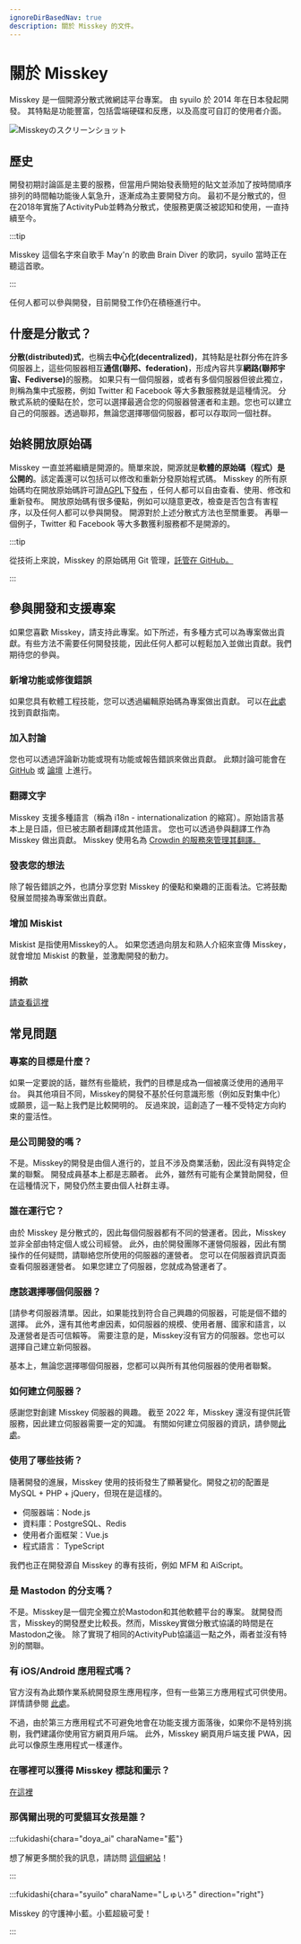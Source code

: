 ```yaml
---
ignoreDirBasedNav: true
description: 關於 Misskey 的文件。
---
```


# 關於 Misskey

Misskey 是一個開源分散式微網誌平台專案。
由 syuilo 於 2014 年在日本發起開發。
其特點是功能豐富，包括雲端硬碟和反應，以及高度可自訂的使用者介面。

![Misskeyのスクリーンショット](/img/hero/misskey-light.png)

## 歷史

開發初期討論區是主要的服務，但當用戶開始發表簡短的貼文並添加了按時間順序排列的時間軸功能後人氣急升，逐漸成為主要開發方向。
最初不是分散式的，但在2018年實施了ActivityPub並轉為分散式，使服務更廣泛被認知和使用，一直持續至今。

:::tip

Misskey 這個名字來自歌手 May'n 的歌曲 Brain Diver 的歌詞，syuilo 當時正在聽這首歌。

:::

任何人都可以參與開發，目前開發工作仍在積極進行中。

## 什麼是分散式？

<b>分散(distributed)式</b>，也稱去<b>中心化(decentralized)</b>，其特點是社群分佈在許多伺服器上，這些伺服器相互<b>通信(聯邦、federation)</b>，形成內容共享<b>網路(聯邦宇宙、Fediverse)</b>的服務。
如果只有一個伺服器，或者有多個伺服器但彼此獨立，則稱為集中式服務，例如 Twitter 和 Facebook 等大多數服務就是這種情況。
分散式系統的優點在於，您可以選擇最適合您的伺服器營運者和主題。您也可以建立自己的伺服器。透過聯邦，無論您選擇哪個伺服器，都可以存取同一個社群。

## 始終開放原始碼

Misskey 一直並將繼續是開源的。簡單來說，開源就是<b>軟體的原始碼（程式）是公開的</b>。該定義還可以包括可以修改和重新分發原始程式碼。
Misskey 的所有原始碼均在開放原始碼許可證[AGPL](https://github.com/misskey-dev/misskey/blob/develop/LICENSE)下[發布](https://github.com/misskey-dev) ，任何人都可以自由查看、使用、修改和重新發布。
開放原始碼有很多優點，例如可以隨意更改，檢查是否包含有害程序，以及任何人都可以參與開發。
開源對於上述分散式方法也至關重要。
再舉一個例子，Twitter 和 Facebook 等大多數獲利服務都不是開源的。

:::tip

從技術上來說，Misskey 的原始碼用 Git 管理，[託管在 GitHub。](https://github.com/misskey-dev)

:::

## 參與開發和支援專案

如果您喜歡 Misskey，請支持此專案。如下所述，有多種方式可以為專案做出貢獻。有些方法不需要任何開發技能，因此任何人都可以輕鬆加入並做出貢獻。我們期待您的參與。

### 新增功能或修復錯誤

如果您具有軟體工程技能，您可以透過編輯原始碼為專案做出貢獻。
可以在[此處](https://github.com/misskey-dev/misskey/blob/develop/CONTRIBUTING.md)找到貢獻指南。

### 加入討論

您也可以透過評論新功能或現有功能或報告錯誤來做出貢獻。
此類討論可能會在 [GitHub](https://github.com/misskey-dev) 或 [論壇](https://forum.misskey.io/) 上進行。

### 翻譯文字

Misskey 支援多種語言（稱為 i18n - internationalization 的縮寫）。原始語言基本上是日語，但已被志願者翻譯成其他語言。
您也可以透過參與翻譯工作為 Misskey 做出貢獻。
Misskey 使用名為 [Crowdin 的服務來管理其翻譯。](https://crowdin.com/project/misskey)

### 發表您的想法

除了報告錯誤之外，也請分享您對 Misskey 的優點和樂趣的正面看法。它將鼓勵發展並間接為專案做出貢獻。

### 增加 Miskist

Miskist 是指使用Misskey的人。 如果您透過向朋友和熟人介紹來宣傳 Misskey，就會增加 Miskist 的數量，並激勵開發的動力。

### 捐款

[請查看這裡](/docs/for-users/resources/donate/)

## 常見問題

### 專案的目標是什麼？

如果一定要說的話，雖然有些籠統，我們的目標是成為一個被廣泛使用的通用平台。
與其他項目不同，Misskey的開發不基於任何意識形態（例如反對集中化）或願景，這一點上我們是比較開明的。
反過來說，這創造了一種不受特定方向約束的靈活性。

<!-- TODO: ここにロードマップへのリンク -->

### 是公司開發的嗎？

不是。Misskey的開發是由個人進行的，並且不涉及商業活動，因此沒有與特定企業的聯繫。
開發成員基本上都是志願者。
此外，雖然有可能有企業贊助開發，但在這種情況下，開發仍然主要由個人社群主導。

### 誰在運行它？

由於 Misskey 是分散式的，因此每個伺服器都有不同的營運者。因此，Misskey並非全部由特定個人或公司經營。
此外，由於開發團隊不運營伺服器，因此有關操作的任何疑問，請聯絡您所使用的伺服器的運營者。
您可以在伺服器資訊頁面查看伺服器運營者。
如果您建立了伺服器，您就成為營運者了。

### 應該選擇哪個伺服器？

[請參考伺服器清單。因此，如果能找到符合自己興趣的伺服器，可能是個不錯的選擇。
此外，還有其他考慮因素，如伺服器的規模、使用者層、國家和語言，以及運營者是否可信賴等。
需要注意的是，Misskey沒有官方的伺服器。您也可以選擇自己建立新伺服器。

基本上，無論您選擇哪個伺服器，您都可以與所有其他伺服器的使用者聯繫。

### 如何建立伺服器？

感謝您對創建 Misskey 伺服器的興趣。
截至 2022 年，Misskey 還沒有提供託管服務，因此建立伺服器需要一定的知識。
有關如何建立伺服器的資訊，請參閱[此處](/docs/for-admin/install/)。

### 使用了哪些技術？

隨著開發的進展，Misskey 使用的技術發生了顯著變化。開發之初的配置是MySQL + PHP + jQuery，但現在是這樣的。

- 伺服器端：Node.js
- 資料庫：PostgreSQL、Redis
- 使用者介面框架：Vue.js
- 程式語言： TypeScript

我們也正在開發源自 Misskey 的專有技術，例如 MFM 和 AiScript。

### 是 Mastodon 的分支嗎？

不是。Misskey是一個完全獨立於Mastodon和其他軟體平台的專案。
就開發而言，Misskey的開發歷史比較長。然而，Misskey實做分散式協議的時間是在Mastodon之後。
除了實現了相同的ActivityPub協議這一點之外，兩者並沒有特別的關聯。

### 有 iOS/Android 應用程式嗎？

官方沒有為此類作業系統開發原生應用程序，但有一些第三方應用程式可供使用。
詳情請參閱 [此處](/docs/for-users/resources/apps/)。

不過，由於第三方應用程式不可避免地會在功能支援方面落後，如果你不是特別挑剔，我們建議你使用官方網頁用戶端。
此外，Misskey 網頁用戶端支援 PWA，因此可以像原生應用程式一樣運作。

### 在哪裡可以獲得 Misskey 標誌和圖示？

[在這裡](/brand-assets/)

### 那偶爾出現的可愛貓耳女孩是誰？

:::fukidashi{chara="doya_ai" charaName="藍"}

想了解更多關於我的訊息，請訪問 [這個網站](https://xn--931a.moe/)！

:::

:::fukidashi{chara="syuilo" charaName="しゅいろ" direction="right"}

Misskey 的守護神小藍。小藍超級可愛！

:::
